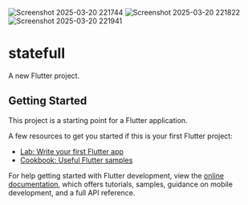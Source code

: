 ![Screenshot 2025-03-20 221744](https://github.com/user-attachments/assets/3fc101b1-55ca-46e5-b71d-2a5ac91db1df)
![Screenshot 2025-03-20 221822](https://github.com/user-attachments/assets/8212bb21-adfb-4f3e-ac89-e9c66de22c54)
![Screenshot 2025-03-20 221941](https://github.com/user-attachments/assets/86eb137c-d668-4f48-a8f3-a62421f12430)


# statefull

A new Flutter project.

## Getting Started

This project is a starting point for a Flutter application.

A few resources to get you started if this is your first Flutter project:

- [Lab: Write your first Flutter app](https://docs.flutter.dev/get-started/codelab)
- [Cookbook: Useful Flutter samples](https://docs.flutter.dev/cookbook)

For help getting started with Flutter development, view the
[online documentation](https://docs.flutter.dev/), which offers tutorials,
samples, guidance on mobile development, and a full API reference.
